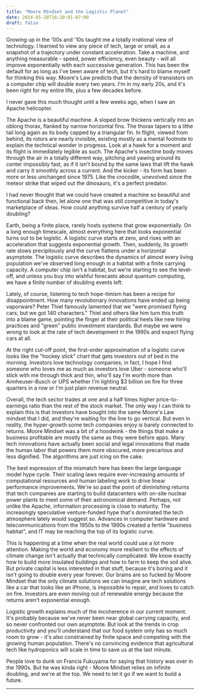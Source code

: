 ```yaml
---
title: "Moore Mindset and the Logistic Planet"
date: 2024-05-20T16:20:01-07:00
draft: false
---
```


Growing up in the '00s and '10s taught me a totally irrational view of technology. I learned to view any piece of tech, large or small, as a snapshot of a trajectory under constant acceleration. Take a machine, and anything measurable - speed, power efficiency, even beauty - will all improve exponentially with each successive generation. This has been the default for as long as I've been aware of tech, but it's hard to blame myself for thinking this way. Moore's Law predicts that the density of transistors on a computer chip will double every two years. I'm in my early 20s, and it's been right for my entire life, plus a few decades before. 

I never gave this much thought until a few weeks ago, when I saw an Apache helicopter. 

The Apache is a beautiful machine. A sloped brow thickens vertically into an oblong thorax, flanked by narrow horizontal fins. The thorax tapers to a lithe tail long again as its body capped by a triangular fin. In flight, viewed from behind, its rotors are nearly invisible, existing mostly as a mental footnote to explain the technical wonder in progress. Look at a hawk for a moment and its flight is immediately legible as such. The Apache's insectine body moves through the air in a totally different way, pitching and yawing around its center impossibly fast, as if it isn't bound by the same laws that lift the hawk and carry it smoothly across a current. And the kicker - its form has been more or less unchanged since 1975. Like the crocodile, unevolved since the meteor strike that wiped out the dinosaurs, it's a perfect predator. 

I had never thought that we could have created a machine so beautiful and functional back then, let alone one that was still competitive in today's marketplace of ideas. How could anything survive half a century of yearly doubling?

Earth, being a finite place, rarely hosts systems that grow exponentially. On a long enough timescale, almost everything here that looks exponential turns out to be logistic. A logistic curve starts at zero, and rises with an acceleration that suggests exponential growth. Then, suddenly, its growth rate slows precipitously and the curve flattens under a horizontal asymptote. The logistic curve describes the dynamics of almost every living population we've observed long enough in a habitat with a finite carrying capacity. A computer chip isn't a habitat, but we're starting to see the level-off, and unless you buy into wishful forecasts about quantum computing, we have a finite number of doubling events left. 

Lately, of course, listening to tech hope-timism has been a recipe for disappointment. How many revolutionary innovations have ended up being vaporware? Peter Thiel famously lamented that we "were promised flying cars, but we got 140 characters." Thiel and others like him turn this truth into a blame game, pointing the finger at their political heels like new hiring practices and "green" public investment standards. But maybe we were wrong to look at the rate of tech development in the 1990s and expect flying cars at all. 

At the right cut-off point, the first-order approximation of a logistic curve looks like the "hockey stick" chart that gets investors out of bed in the morning. Investors love technology companies; in fact, I hope I find someone who loves me as much as investors love Uber - someone who'll stick with me through thick and thin, who'll say I'm worth more than Annheuser-Busch or UPS whether I'm lighting $3 billion on fire for three quarters in a row or I'm just plain revenue neutral. 

Overall, the tech sector trades at one and a half times higher price-to-earnings ratio than the rest of the stock market. The only way I can think to explain this is that investors have bought into the same Moore's Law mindset that I did, and they're waiting for the line to go vertical. But even in reality, the hyper-growth some tech companies enjoy is barely connected to returns. Moore Mindset was a bit of a hoodwink - the things that make a business profitable are mostly the same as they were before apps. Many tech innovations have actually been social and legal innovations that made the human labor that powers them more obscured, more precarious and less dignified. The algorithms are just icing on the cake.

The best expression of the mismatch here has been the large language model hype cycle. Their scaling laws require ever-increasing amounts of computational resources and human labeling work to drive linear performance improvements. We're so past the point of diminishing returns that tech companies are starting to build datacenters with on-site nuclear power plants to meet some of their astronomical demand. Perhaps, not unlike the Apache, information processing is close to maturity. The increasingly speculative venture-funded hype that's dominated the tech atmosphere lately would suggest so. Advances in computer hardware and telecommunications from the 1950s to the 1990s created a fertile "business habitat", and IT may be reaching the top of its logistic curve. 

This is happening at a time when the real world could use a lot more attention. Making the world and economy more resilient to the effects of climate change isn't actually that technically complicated. We know exactly how to build more insulated buildings and how to farm to keep the soil alive. But private capital is less interested in that stuff, because it's boring and it isn't going to double every year forever. Our brains are so fucked by Moore Mindset that the only climate solutions we can imagine are tech solutions like a car that looks like an iPhone, is impossible to repair, and loves to catch on fire. Investors are even moving out of renewable energy because the returns aren't exponential enough. 

Logistic growth explains much of the incoherence in our current moment. It's probably because we've never been near global carrying capacity, and so never confronted our own asymptote. But look at the trends in crop productivity and you'll understand that our food system only has so much room to grow - it's also constrained by finite space and competing with the growing human population. There's no convincing evidence that agricultural tech like hydroponics will scale in time to save us at the last minute.

People love to dunk on Francis Fukuyama for saying that history was over in the 1990s. But he was kinda right - Moore Mindset relies on infinite doubling, and we're at the top. We need to let it go if we want to build a future.

-------



